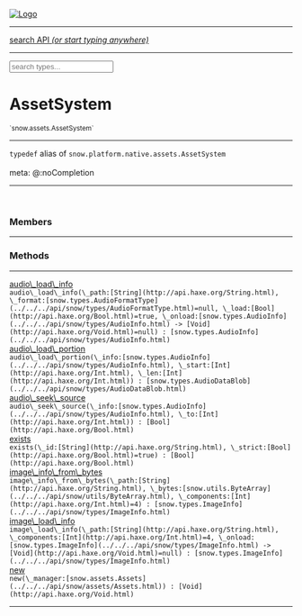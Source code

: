 
[![Logo](../../../images/logo.png)](../../../api/index.html)

<hr/>
<a href="#" id="search_bar" onclick="return;"><div> search API <em>(or start typing anywhere)</em> </div></a>
<hr/>

<script src="../../../js/omnibar.js"> </script>
<link rel="stylesheet" type="text/css" href="../../../css/omnibar.css" media="all">

<div id="omnibar"> <a href="#" onclick="return" id="omnibar_close"></a> <input id="omnibar_text" type="text" placeholder="search types..."></input></div>
<script  id="typelist" data-relpath="../../../" data-types="snow.App,snow.AppFixedTimestep,snow.Core,snow.CoreBinding,snow.Log,snow.Snow,snow.assets.Asset,snow.assets.AssetAudio,snow.assets.AssetBytes,snow.assets.AssetImage,snow.assets.AssetSystem,snow.assets.AssetSystemBinding,snow.assets.AssetText,snow.assets.Assets,snow.audio.Audio,snow.audio.AudioSystem,snow.audio.AudioSystemBinding,snow.audio.Sound,snow.audio.SoundBinding,snow.audio.SoundStream,snow.audio._Audio.AudioHandleMap,snow.audio.openal.AL,snow.audio.openal.ALC,snow.audio.openal.Context,snow.audio.openal.Device,snow.input.Input,snow.input.InputSystem,snow.input.InputSystemBinding,snow.input.Keycodes,snow.input.MapIntBool,snow.input.MapIntFloat,snow.input.Scancodes,snow.io.IO,snow.io.IOSystem,snow.io.IOSystemBinding,snow.platform.native.Core,snow.platform.native.StaticSnow,snow.platform.native.assets.AssetSystem,snow.platform.native.audio.AudioSystem,snow.platform.native.audio.Sound,snow.platform.native.audio.SoundStream,snow.platform.native.audio.openal.AL,snow.platform.native.audio.openal.ALC,snow.platform.native.audio.openal.AudioSystem,snow.platform.native.audio.openal.Context,snow.platform.native.audio.openal.Device,snow.platform.native.audio.openal.OpenALHelper,snow.platform.native.audio.openal.Sound,snow.platform.native.audio.openal.SoundStream,snow.platform.native.audio.openal._AL.Context_Impl_,snow.platform.native.audio.openal._AL.Device_Impl_,snow.platform.native.input.InputSystem,snow.platform.native.input.sdl.ControllerEventType,snow.platform.native.input.sdl.InputSystem,snow.platform.native.input.sdl.KeyEventType,snow.platform.native.input.sdl.ModValue,snow.platform.native.input.sdl.MouseEventType,snow.platform.native.input.sdl.TouchEventType,snow.platform.native.io.IOFile,snow.platform.native.io.IOFileHandle,snow.platform.native.io.IOSystem,snow.platform.native.io._IOFile.IOFileHandle_Impl_,snow.platform.native.render.opengl.GL,snow.platform.native.render.opengl.GLActiveInfo,snow.platform.native.render.opengl.GLBuffer,snow.platform.native.render.opengl.GLContextAttributes,snow.platform.native.render.opengl.GLFBO,snow.platform.native.render.opengl.GLFramebuffer,snow.platform.native.render.opengl.GLObject,snow.platform.native.render.opengl.GLProgram,snow.platform.native.render.opengl.GLRBO,snow.platform.native.render.opengl.GLRenderbuffer,snow.platform.native.render.opengl.GLShader,snow.platform.native.render.opengl.GLShaderPrecisionFormat,snow.platform.native.render.opengl.GLTexture,snow.platform.native.render.opengl.GLUniformLocation,snow.platform.native.render.opengl._GL.GLFramebuffer_Impl_,snow.platform.native.render.opengl._GL.GLRenderbuffer_Impl_,snow.platform.native.utils.ArrayBuffer,snow.platform.native.utils.ArrayBufferView,snow.platform.native.utils.ByteArray,snow.platform.native.utils.Compression,snow.platform.native.utils.Float32Array,snow.platform.native.utils.Int16Array,snow.platform.native.utils.Int32Array,snow.platform.native.utils.Int8Array,snow.platform.native.utils.UInt16Array,snow.platform.native.utils.UInt32Array,snow.platform.native.utils.UInt8Array,snow.platform.native.utils.UInt8ClampedArray,snow.platform.native.window.WindowSystem,snow.platform.native.window.sdl.WindowSystem,snow.platform.web.assets.psd.PSD,snow.platform.web.audio.AudioSystem,snow.platform.web.audio.Sound,snow.platform.web.audio.SoundStream,snow.platform.web.audio.howlerjs.AudioParams,snow.platform.web.audio.howlerjs.AudioSystem,snow.platform.web.audio.howlerjs.Howl,snow.platform.web.audio.howlerjs.Howler,snow.platform.web.audio.howlerjs.SoundStream,snow.platform.web.audio.howlerjs.SpriteParams,snow.render.opengl.GL,snow.render.opengl.GLActiveInfo,snow.render.opengl.GLBuffer,snow.render.opengl.GLContextAttributes,snow.render.opengl.GLFramebuffer,snow.render.opengl.GLProgram,snow.render.opengl.GLRenderbuffer,snow.render.opengl.GLShader,snow.render.opengl.GLTexture,snow.render.opengl.GLUniformLocation,snow.types.AppConfig,snow.types.AppConfigNative,snow.types.AppConfigWeb,snow.types.AssetAudioOptions,snow.types.AssetBytesOptions,snow.types.AssetImageOptions,snow.types.AssetInfo,snow.types.AssetTextOptions,snow.types.AssetType,snow.types.AudioDataBlob,snow.types.AudioDataInfo,snow.types.AudioFormatType,snow.types.AudioHandle,snow.types.AudioInfo,snow.types.DisplayMode,snow.types.FileEvent,snow.types.FileEventType,snow.types.FileFilter,snow.types.GamepadDeviceEventType,snow.types.ImageInfo,snow.types.InputEvent,snow.types.InputEventType,snow.types.Key,snow.types.ModState,snow.types.Scan,snow.types.SnowConfig,snow.types.SystemEvent,snow.types.SystemEventType,snow.types.TextEventType,snow.types.WindowConfig,snow.types.WindowEvent,snow.types.WindowEventType,snow.types.WindowHandle,snow.utils.AbstractClass,snow.utils.AbstractClassBuilder,snow.utils.ArrayBuffer,snow.utils.ArrayBufferView,snow.utils.ByteArray,snow.utils.Float32Array,snow.utils.IDataInput,snow.utils.IMemoryRange,snow.utils.Int16Array,snow.utils.Int32Array,snow.utils.Int8Array,snow.utils.Libs,snow.utils.Timer,snow.utils.UInt16Array,snow.utils.UInt32Array,snow.utils.UInt8Array,snow.utils.UInt8ClampedArray,snow.utils._AbstractClass.StringMap,snow.utils.format.png.Chunk,snow.utils.format.png.Color,snow.utils.format.png.Data,snow.utils.format.png.Header,snow.utils.format.png.Reader,snow.utils.format.png.Tools,snow.utils.format.png.Writer,snow.utils.format.tools.Adler32,snow.utils.format.tools.Deflate,snow.utils.format.tools.HuffTools,snow.utils.format.tools.Huffman,snow.utils.format.tools.Inflate,snow.utils.format.tools.InflateImpl,snow.utils.format.tools.MemoryBytes,snow.utils.format.tools._InflateImpl.State,snow.utils.format.tools._InflateImpl.Window,snow.window.Window,snow.window.WindowSystem,snow.window.WindowSystemBinding,snow.window.Windowing,snow.window._Windowing.WindowHandleMap"></script>


<h1>AssetSystem</h1>
<small>`snow.assets.AssetSystem`</small>



<hr/>

`typedef`&nbsp;alias of `snow.platform.native.assets.AssetSystem`   
<br/><span class="meta">
meta: @:noCompletion</span>

<hr/>


&nbsp;
&nbsp;





<h3>Members</h3> <hr/>


<h3>Methods</h3> <hr/><span class="method apipage">
            <a name="audio_load_info"><a class="lift" href="#audio_load_info">audio\_load\_info</a></a><div class="clear"></div>
            <code class="signature apipage">audio\_load\_info(\_path:[String](http://api.haxe.org/String.html)<span></span>, \_format:[snow.types.AudioFormatType](../../../api/snow/types/AudioFormatType.html)<span>=null</span>, \_load:[Bool](http://api.haxe.org/Bool.html)<span>=true</span>, \_onload:[snow.types.AudioInfo](../../../api/snow/types/AudioInfo.html)&nbsp;-&gt; [Void](http://api.haxe.org/Void.html)<span>=null</span>) : [snow.types.AudioInfo](../../../api/snow/types/AudioInfo.html)</code><br/><span class="small_desc_flat"></span>


</span>
<span class="method apipage">
            <a name="audio_load_portion"><a class="lift" href="#audio_load_portion">audio\_load\_portion</a></a><div class="clear"></div>
            <code class="signature apipage">audio\_load\_portion(\_info:[snow.types.AudioInfo](../../../api/snow/types/AudioInfo.html)<span></span>, \_start:[Int](http://api.haxe.org/Int.html)<span></span>, \_len:[Int](http://api.haxe.org/Int.html)<span></span>) : [snow.types.AudioDataBlob](../../../api/snow/types/AudioDataBlob.html)</code><br/><span class="small_desc_flat"></span>


</span>
<span class="method apipage">
            <a name="audio_seek_source"><a class="lift" href="#audio_seek_source">audio\_seek\_source</a></a><div class="clear"></div>
            <code class="signature apipage">audio\_seek\_source(\_info:[snow.types.AudioInfo](../../../api/snow/types/AudioInfo.html)<span></span>, \_to:[Int](http://api.haxe.org/Int.html)<span></span>) : [Bool](http://api.haxe.org/Bool.html)</code><br/><span class="small_desc_flat"></span>


</span>
<span class="method apipage">
            <a name="exists"><a class="lift" href="#exists">exists</a></a><div class="clear"></div>
            <code class="signature apipage">exists(\_id:[String](http://api.haxe.org/String.html)<span></span>, \_strict:[Bool](http://api.haxe.org/Bool.html)<span>=true</span>) : [Bool](http://api.haxe.org/Bool.html)</code><br/><span class="small_desc_flat"></span>


</span>
<span class="method apipage">
            <a name="image_info_from_bytes"><a class="lift" href="#image_info_from_bytes">image\_info\_from\_bytes</a></a><div class="clear"></div>
            <code class="signature apipage">image\_info\_from\_bytes(\_path:[String](http://api.haxe.org/String.html)<span></span>, \_bytes:[snow.utils.ByteArray](../../../api/snow/utils/ByteArray.html)<span></span>, \_components:[Int](http://api.haxe.org/Int.html)<span>=4</span>) : [snow.types.ImageInfo](../../../api/snow/types/ImageInfo.html)</code><br/><span class="small_desc_flat"></span>


</span>
<span class="method apipage">
            <a name="image_load_info"><a class="lift" href="#image_load_info">image\_load\_info</a></a><div class="clear"></div>
            <code class="signature apipage">image\_load\_info(\_path:[String](http://api.haxe.org/String.html)<span></span>, \_components:[Int](http://api.haxe.org/Int.html)<span>=4</span>, \_onload:[snow.types.ImageInfo](../../../api/snow/types/ImageInfo.html)&nbsp;-&gt; [Void](http://api.haxe.org/Void.html)<span>=null</span>) : [snow.types.ImageInfo](../../../api/snow/types/ImageInfo.html)</code><br/><span class="small_desc_flat"></span>


</span>
<span class="method apipage">
            <a name="new"><a class="lift" href="#new">new</a></a><div class="clear"></div>
            <code class="signature apipage">new(\_manager:[snow.assets.Assets](../../../api/snow/assets/Assets.html)<span></span>) : [Void](http://api.haxe.org/Void.html)</code><br/><span class="small_desc_flat"></span>


</span>






<hr/>

&nbsp;
&nbsp;
&nbsp;
&nbsp;